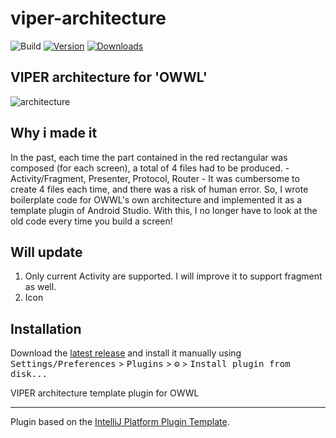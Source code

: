 # viper-architecture

![Build](https://github.com/sukminkang12/viper-architecture/workflows/Build/badge.svg)
[![Version](https://img.shields.io/jetbrains/plugin/v/PLUGIN_ID.svg)](https://plugins.jetbrains.com/plugin/PLUGIN_ID)
[![Downloads](https://img.shields.io/jetbrains/plugin/d/PLUGIN_ID.svg)](https://plugins.jetbrains.com/plugin/PLUGIN_ID)

## VIPER architecture for 'OWWL'
![architecture](https://user-images.githubusercontent.com/39121338/140255206-bbef95d2-86fb-43c3-abc4-491f7115b6da.png)

## Why i made it
  In the past, each time the part contained in the red rectangular was composed (for each screen), a total of 4 files had to be produced. - Activity/Fragment, Presenter, Protocol, Router -
  It was cumbersome to create 4 files each time, and there was a risk of human error.
  So, I wrote boilerplate code for OWWL's own architecture and implemented it as a template plugin of Android Studio.
  With this, I no longer have to look at the old code every time you build a screen!

## Will update
  1. Only current Activity are supported. I will improve it to support fragment as well.
  2. Icon   

## Installation
  Download the [latest release](https://github.com/sukminkang12/viper-architecture/releases/latest) and install it manually using
  <kbd>Settings/Preferences</kbd> > <kbd>Plugins</kbd> > <kbd>⚙️</kbd> > <kbd>Install plugin from disk...</kbd>

<!-- Plugin description -->

VIPER architecture template plugin for OWWL

<!-- Plugin description end -->

---
Plugin based on the [IntelliJ Platform Plugin Template][template].

[template]: https://github.com/JetBrains/intellij-platform-plugin-template
